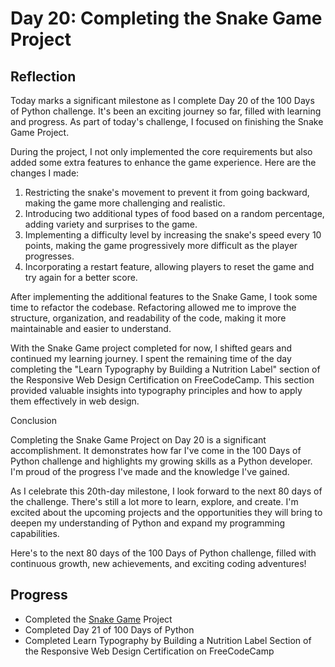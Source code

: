 # Day 20: Completing the Snake Game Project

## Reflection
  Today marks a significant milestone as I complete Day 20 of the 100 Days of Python challenge. It's been an exciting journey so far, filled with learning and progress. As part of today's challenge, I focused on finishing the Snake Game Project.

  During the project, I not only implemented the core requirements but also added some extra features to enhance the game experience. Here are the changes I made:

  1. Restricting the snake's movement to prevent it from going backward, making the game more challenging and realistic.
  2. Introducing two additional types of food based on a random percentage, adding variety and surprises to the game.
  3. Implementing a difficulty level by increasing the snake's speed every 10 points, making the game progressively more difficult as the player progresses.
  4. Incorporating a restart feature, allowing players to reset the game and try again for a better score.

  After implementing the additional features to the Snake Game, I took some time to refactor the codebase. Refactoring allowed me to improve the structure, organization, and readability of the code, making it more maintainable and easier to understand.

  With the Snake Game project completed for now, I shifted gears and continued my learning journey. I spent the remaining time of the day completing the "Learn Typography by Building a Nutrition Label" section of the Responsive Web Design Certification on FreeCodeCamp. This section provided valuable insights into typography principles and how to apply them effectively in web design.

  Conclusion

  Completing the Snake Game Project on Day 20 is a significant accomplishment. It demonstrates how far I've come in the 100 Days of Python challenge and highlights my growing skills as a Python developer. I'm proud of the progress I've made and the knowledge I've gained.

  As I celebrate this 20th-day milestone, I look forward to the next 80 days of the challenge. There's still a lot more to learn, explore, and create. I'm excited about the upcoming projects and the opportunities they will bring to deepen my understanding of Python and expand my programming capabilities.

  Here's to the next 80 days of the 100 Days of Python challenge, filled with continuous growth, new achievements, and exciting coding adventures!
  
  ## Progress
  - Completed the [Snake Game](https://github.com/johnivanpuayap/Snake-Game) Project
  - Completed Day 21 of 100 Days of Python
  - Completed Learn Typography by Building a Nutrition Label Section of the Responsive Web Design Certification on FreeCodeCamp